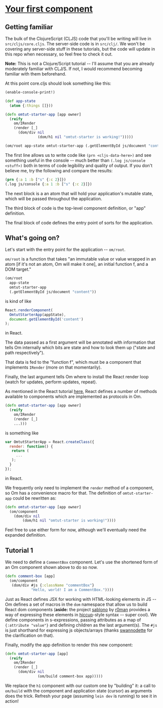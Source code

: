 [Your first component](http://facebook.github.io/react/docs/tutorial.html#your-first-component)
====================

## Getting familiar

The bulk of the ClojureScript (CLJS) code that you'll be writing will
live in `src/cljs/core.cljs`. The server-side code is in
`src/clj/`. We won't be covering any server-side stuff in these
tutorials, but the code will update in this repo when necessary, so
feel free to check it out.

**Note:** This is not a Clojure/Script tutorial -- I'll assume that
you are already moderately familiar with CLJ/S. If not, I would
recommend becoming familiar with them beforehand.

At this point core.cljs should look something like this:

```clojure
(enable-console-print!)

(def app-state
  (atom {:things []}))

(defn omtut-starter-app [app owner]
  (reify
    om/IRender
    (render [_]
      (dom/div nil
               (dom/h1 nil "omtut-starter is working!")))))

(om/root app-state omtut-starter-app (.getElementById js/document "content"))
```

The first line allows us to write code like `(prn <cljs-data-here>)`
and see something useful in the console -- much better than `(.log
js/console <stuff>)` both in terms of code legibility and quality of
output. If you don't believe me, try the following and compare the results:

```clojure
(prn {:a 1 :b ["s" {:c 2}]})
(.log js/console {:a 1 :b ["s" {:c 2}]})
```

The next block is a an atom that will hold your application's mutable
state, which will be passed throughout the application.

The third block of code is the top-level component definition, or
"app" definition.

The final block of code defines the entry point of sorts for the
application.

## What's going on?

Let's start with the entry point for the application -- `om/root`.

`om/root` is a function that takes "an immutable value or value
wrapped in an atom [if it's not an atom, Om will make it one], an
initial function f, and a DOM target."

```clojure
(om/root
  app-state
  omtut-starter-app
  (.getElementById js/document "content"))
```

is kind of like

```javascript
React.renderComponent(
  OmtutStarterApp(appState),
  document.getElementById('content')
);
```

in React.

The data passed as a first argument will be annotated with information
that tells Om internally which bits are state and how to look them up
("state and path respectively").

That data is fed to the "function f", which must be a component that
implements `IRender` (more on that momentarily).

Finally, the last argument tells Om where to install the React render
loop (watch for updates, perform updates, repeat).

As mentioned in the React tutorial
[here](http://facebook.github.io/react/docs/tutorial.html#whats-going-on),
React defines a number of methods available to components which are
implemented as protocols in Om.

```clojure
(defn omtut-starter-app [app owner]
  (reify
    om/IRender
    (render [_]
    ...)))
```

is something like

```javascript
var OmtutStarterApp = React.createClass({
  render: function() {
   return (
     ...
   );
  }
});
```

in React.

We frequently only need to implement the `render` method of a
component, so Om has a convenience macro for that. The definition
of `omtut-starter-app` could be rewritten as:

```clojure
(defn omtut-starter-app [app owner]
  (om/component
    (dom/div nil
        (dom/h1 nil "omtut-starter is working!"))))
```

Feel free to use either form for now, although we'll eventually need
the expanded definition.

## Tutorial 1

We need to define a `CommentBox` component. Let's use the shortened
form of an Om component shown above to do so now.

```clojure
(defn comment-box [app]
  (om/component
   (dom/div #js {:className "commentBox"}
            "Hello, world! I am a CommentBox."))))
```

Just as React defines JSX for working with HTML-looking elements in JS
-- Om defines a set of macros in the `dom` namespace that allow us to
build React dom components (**aside:** the project
[sablono](https://github.com/r0man/sablono) by
[r0man](https://github.com/r0man) provides a way of expressing these
elements in [hiccup](https://github.com/weavejester/hiccup)-style
syntax -- super cool). We define components in s-expressions, passing
attributes as a map of `{:attribute "value"}` and defining children as
the last argument(s). The `#js` is just shorthand for expressing js
objects/arrays (thanks [swannodette](https://github.com/swannodette)
for the clarification on that).

Finally, modify the app definition to render this new component:

```clojure
(defn omtut-starter-app [app]
  (reify
    om/IRender
    (render [_]
      (dom/div nil
               (om/build comment-box app)))))
```

We replace the `h1` component with our custom one by "building" it: a
call to `om/build` with the component and application state (cursor)
as arguments does the trick. Refresh your page (assuming `lein dev` is
running) to see it in action!
